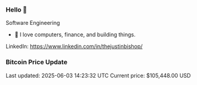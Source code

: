 ### Hello 🤙  

Software Engineering

- 🔭 I love computers, finance, and building things.
  
LinkedIn: https://www.linkedin.com/in/thejustinbishop/  







































































































































































































































































































































































































































































































































































































































### Bitcoin Price Update
Last updated: 2025-06-03 14:23:32 UTC
Current price: $105,448.00 USD
